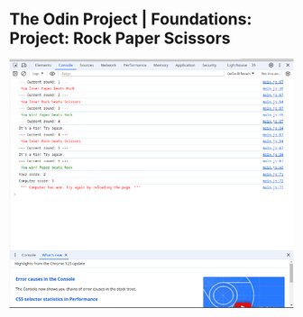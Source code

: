 # The Odin Project | Foundations: Project: Rock Paper Scissors

![App Screenshot](https://github.com/LuisAguilarG/odin-rock-paper-scissors/blob/main/images/demo.png?raw=true)
